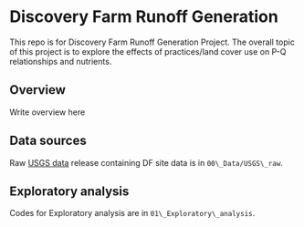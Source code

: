 # Discovery Farm Runoff Generation

This repo is for Discovery Farm Runoff Generation Project. The overall topic of this project is to explore the effects of practices/land cover use on P-Q relationships and nutrients.



## Overview

Write overview here

## Data sources

Raw [USGS data](https://www.sciencebase.gov/catalog/item/6696bef8d34ecb78f609f651) release containing DF site data is in `00\_Data/USGS\_raw`.

## Exploratory analysis

Codes for Exploratory analysis are in `01\_Exploratory\_analysis`.


